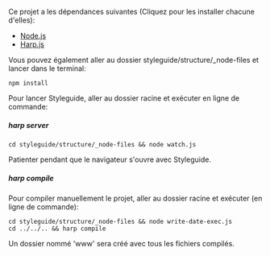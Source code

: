 Ce projet a les dépendances suivantes (Cliquez pour les installer chacune d'elles):

- <a href="http://nodejs.org" target="_blank">Node.js</a>
- <a href="http://harpjs.com" target="_blank">Harp.js</a>

Vous pouvez également aller au dossier styleguide/structure/_node-files et lancer dans le terminal:
```
npm install
```

Pour lancer Styleguide, aller au dossier racine et exécuter en ligne de commande:

##### harp server

```
cd styleguide/structure/_node-files && node watch.js
```
Patienter pendant que le navigateur s'ouvre avec Styleguide.

##### harp compile
Pour compiler manuellement le projet, aller au dossier racine et exécuter (en ligne de commande):
```
cd styleguide/structure/_node-files && node write-date-exec.js
cd ../../.. && harp compile
```
Un dossier nommé 'www' sera créé avec tous les fichiers compilés.